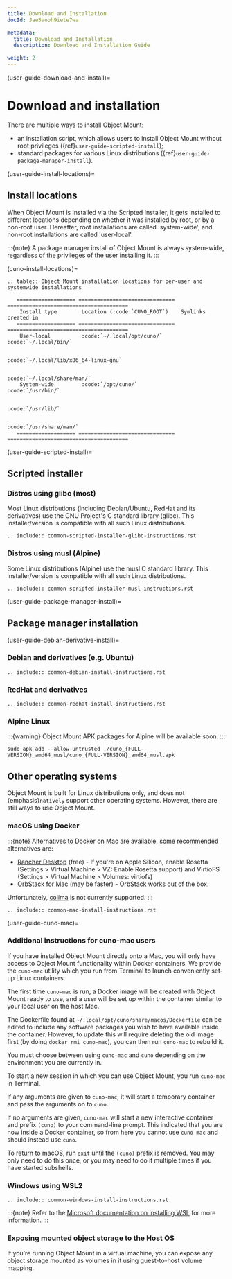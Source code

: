 ```yaml
---
title: Download and Installation
docId: Jae5vooh9iete7wa

metadata:
  title: Download and Installation
  description: Download and Installation Guide

weight: 2    
---
```


(user-guide-download-and-install)=

# Download and installation

There are multiple ways to install Object Mount:

- an installation script, which allows users to install Object Mount without root privileges ({ref}`user-guide-scripted-install`);
- standard packages for various Linux distributions ({ref}`user-guide-package-manager-install`).

(user-guide-install-locations)=

## Install locations

When Object Mount is installed via the Scripted Installer, it gets installed to different locations depending on whether it was installed by root, or by a non-root user.
Hereafter, root installations are called 'system-wide', and non-root installations are called 'user-local'.

:::{note}
A package manager install of Object Mount is always system-wide, regardless of the privileges of the user installing it.
:::

(cuno-install-locations)=

``` 
.. table:: Object Mount installation locations for per-user and systemwide installations

   =================== =============================== =======================================
    Install type        Location (:code:`CUNO_ROOT`)    Symlinks created in
   =================== =============================== =======================================
    User-local          :code:`~/.local/opt/cuno/`      :code:`~/.local/bin/`

                                                        :code:`~/.local/lib/x86_64-linux-gnu`

                                                        :code:`~/.local/share/man/`
    System-wide         :code:`/opt/cuno/`              :code:`/usr/bin/`

                                                        :code:`/usr/lib/`

                                                        :code:`/usr/share/man/`
   =================== =============================== =======================================
```

(user-guide-scripted-install)=

## Scripted installer

### Distros using glibc (most)

Most Linux distributions (including Debian/Ubuntu, RedHat and its derivatives) use the GNU Project's C standard library (glibc). This installer/version is compatible with all such Linux distributions.

``` 
.. include:: common-scripted-installer-glibc-instructions.rst
```

### Distros using musl (Alpine)

Some Linux distributions (Alpine) use the musl C standard library. This installer/version is compatible with all such Linux distributions.

``` 
.. include:: common-scripted-installer-musl-instructions.rst
```

(user-guide-package-manager-install)=

## Package manager installation

(user-guide-debian-derivative-install)=

### Debian and derivatives (e.g. Ubuntu)

``` 
.. include:: common-debian-install-instructions.rst
```

### RedHat and derivatives

``` 
.. include:: common-redhat-install-instructions.rst
```

### Alpine Linux

:::{warning}
Object Mount APK packages for Alpine will be available soon.
:::

```console
sudo apk add --allow-untrusted ./cuno_{FULL-VERSION}_amd64_musl/cuno_{FULL-VERSION}_amd64_musl.apk
```

## Other operating systems

Object Mount is built for Linux distributions only, and does not {emphasis}`natively` support other operating systems.
However, there are still ways to use Object Mount.

### macOS using Docker

:::{note}
Alternatives to Docker on Mac are available, some recommended alternatives are:

- [Rancher Desktop](https://rancherdesktop.io/) (free) - If you're on Apple Silicon, enable Rosetta (Settings > Virtual Machine > VZ: Enable Rosetta support) and VirtioFS (Settings > Virtual Machine > Volumes: virtiofs)
- [OrbStack for Mac](https://orbstack.dev/) (may be faster) - OrbStack works out of the box.

Unfortunately, [colima](https://github.com/abiosoft/colima) is not currently supported.
:::

``` 
.. include:: common-mac-install-instructions.rst
```

(user-guide-cuno-mac)=

### Additional instructions for cuno-mac users

If you have installed Object Mount directly onto a Mac, you will only have access to Object Mount functionality within Docker containers. We provide the `cuno-mac` utility which you run from Terminal to launch conveniently set-up Linux containers.

The first time `cuno-mac` is run, a Docker image will be created with Object Mount ready to use, and a user will be set up within the container similar to your local user on the host Mac.

The Dockerfile found at `~/.local/opt/cuno/share/macos/Dockerfile` can be edited to include any software packages you wish to have available inside the container. However, to update this will require deleting the old image first (by doing `docker rmi cuno-mac`), you can then run `cuno-mac` to rebuild it.

You must choose between using `cuno-mac` and `cuno` depending on the environment you are currently in.

To start a new session in which you can use Object Mount, you run `cuno-mac` in Terminal.

If any arguments are given to `cuno-mac`, it will start a temporary container and pass the arguments on to `cuno`.

If no arguments are given, `cuno-mac` will start a new interactive container and prefix `(cuno)` to your command-line prompt. This indicated that you are now inside a Docker container, so from here you cannot use `cuno-mac` and should instead use `cuno`.

To return to macOS, run `exit` until the `(cuno)` prefix is removed. You may only need to do this once, or you may need to do it multiple times if you have started subshells.

### Windows using WSL2

``` 
.. include:: common-windows-install-instructions.rst
```

:::{note}
Refer to the [Microsoft documentation on installing WSL](https://docs.microsoft.com/en-gb/windows/wsl/install) for more information.
:::

### Exposing mounted object storage to the Host OS

If you’re running Object Mount in a virtual machine, you can expose any object storage mounted as volumes in it using guest-to-host volume mapping.
